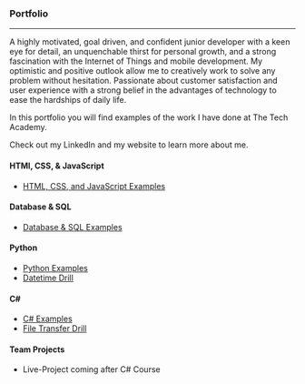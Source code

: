 ### Portfolio
***

A highly motivated, goal driven, and confident junior developer with a keen eye for detail, an unquenchable thirst for personal growth, and a strong fascination with the Internet of Things and mobile development. My optimistic and positive outlook allow me to creatively work to solve any problem without hesitation. Passionate about customer satisfaction and user experience  with a strong belief in the advantages of technology to ease the hardships of daily life.

In this portfolio you will find examples of the work I have done at The Tech Academy.

Check out my LinkedIn and my website to learn more about me.

#### HTMl, CSS, & JavaScript
* [HTML, CSS, and JavaScript  Examples](./HTML-CSS-JAVASCRIPT)

#### Database & SQL
* [Database & SQL Examples](./Database-SQL)

#### Python
* [Python Examples](./Python)
* [Datetime Drill](./Python/Datetime-Drill)

#### C#  
* [C# Examples](./C-Sharp)
* [File Transfer Drill](./C-Sharp/File-Transfer-Drill)

#### Team Projects
* Live-Project coming after C# Course
